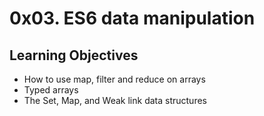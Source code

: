 # 0x03. ES6 data manipulation
## Learning Objectives
- How to use map, filter and reduce on arrays
- Typed arrays
- The Set, Map, and Weak link data structures

